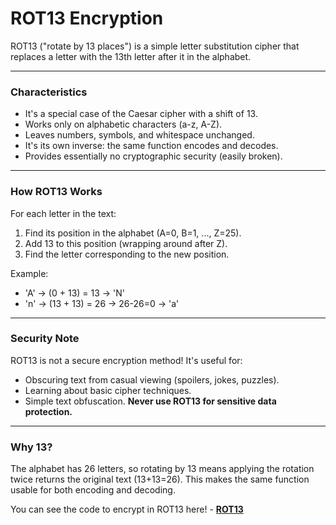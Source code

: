 # ROT13 Encryption

ROT13 ("rotate by 13 places") is a simple letter substitution cipher that replaces a letter with the 13th letter after it in the alphabet.

---

### Characteristics
- It's a special case of the Caesar cipher with a shift of 13.
- Works only on alphabetic characters (a-z, A-Z).
- Leaves numbers, symbols, and whitespace unchanged.
- It's its own inverse: the same function encodes and decodes.
- Provides essentially no cryptographic security (easily broken).

---

### How ROT13 Works

For each letter in the text:
1. Find its position in the alphabet (A=0, B=1, ..., Z=25).
2. Add 13 to this position (wrapping around after Z).
3. Find the letter corresponding to the new position.

Example:
- 'A' → (0 + 13) = 13 → 'N'
- 'n' → (13 + 13) = 26 → 26-26=0 → 'a'

---

### Security Note

ROT13 is not a secure encryption method! It's useful for:

- Obscuring text from casual viewing (spoilers, jokes, puzzles).
- Learning about basic cipher techniques.
- Simple text obfuscation.
**Never use ROT13 for sensitive data protection.**

---

### Why 13?

The alphabet has 26 letters, so rotating by 13 means applying the rotation twice returns the original text (13+13=26). This makes the same function usable for both encoding and decoding.

You can see the code to encrypt in ROT13 here! - **[ROT13](https://github.com/RykerWilder/rot13-encryption)**